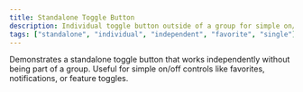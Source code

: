 ```yaml
---
title: Standalone Toggle Button
description: Individual toggle button outside of a group for simple on/off controls.
tags: ["standalone", "individual", "independent", "favorite", "single"]
---
```


Demonstrates a standalone toggle button that works independently without being part of a group. Useful for simple on/off controls like favorites, notifications, or feature toggles.
